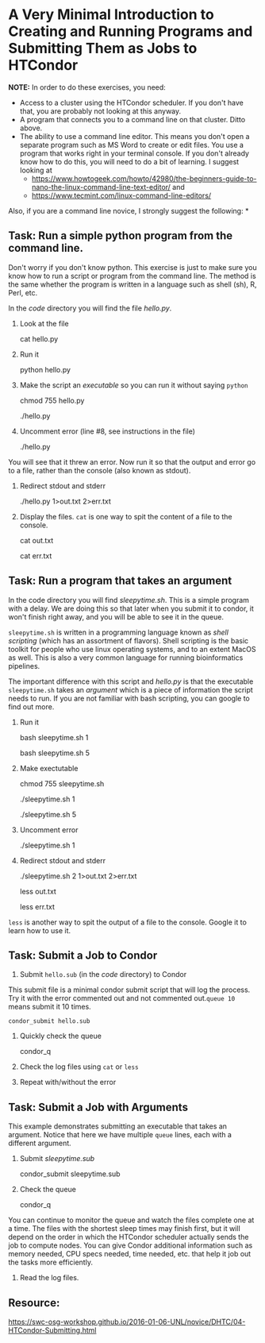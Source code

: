 # A Very Minimal Introduction to Creating and Running Programs and Submitting Them as Jobs to HTCondor

**NOTE:** In order to do these exercises, you need:
* Access to a cluster using the HTCondor scheduler. If you don't have that, you are probably not
looking at this anyway.
* A program that connects you to a command line on that cluster. Ditto above.
* The ability to use a command line editor. This means you don't open a separate program
such as MS Word to create or edit files. You use a program that works right in your terminal
console. If you don't already know how to do this, you will need to do a bit of learning. I suggest
looking at 
    - https://www.howtogeek.com/howto/42980/the-beginners-guide-to-nano-the-linux-command-line-text-editor/
  and
    - https://www.tecmint.com/linux-command-line-editors/
  
Also, if you are a command line novice, I strongly suggest the following:
  *  

## Task: Run a simple python program from the command line. 
Don't worry if you don't know python. This exercise is just to make sure you know how
to run a script or program from the command line. The method is the same whether the 
program is written in a language such as shell (sh), R, Perl, etc.

In the _code_ directory you will find the file _hello.py_.

1. Look at the file

    cat hello.py

1. Run it

    python hello.py
    
1. Make the script an _executable_ so you can run it without saying `python`

    chmod 755 hello.py
    
    ./hello.py

1. Uncomment error (line #8, see instructions in the file)

    ./hello.py
    
  You will see that it threw an error. Now run it so that the output and error 
  go to a file, rather than the console (also known as stdout).

1. Redirect stdout and stderr

    ./hello.py 1>out.txt 2>err.txt
    
1. Display the files. `cat` is one way to spit the content of a file to the console.
    
    cat out.txt
    
    cat err.txt
    
## Task: Run a program that takes an argument
In the code directory you will find _sleepytime.sh_. This is a simple program with a delay. 
We are doing this so that later when you submit it to condor, it won't finish right away, 
and you will be able to see it in the queue.

`sleepytime.sh` is written in a programming language known as _shell scripting_ (which has 
an assortment of flavors). Shell scripting is the basic toolkit for people who 
use linux operating systems, and to an extent MacOS as well. This is also a very 
common language for running bioinformatics pipelines.

The important difference with this script and _hello.py_ is that the executable `sleepytime.sh` 
takes an _argument_ which is a piece of information the script needs to run. If 
you are not familiar with bash scripting, you can google to find out more.

1. Run it

    bash sleepytime.sh 1
    
    bash sleepytime.sh 5
    
1. Make exectutable

    chmod 755 sleepytime.sh
    
    ./sleepytime.sh 1
    
    ./sleepytime.sh 5
    
1. Uncomment error

    ./sleepytime.sh 1
    
1. Redirect stdout and stderr

    ./sleepytime.sh 2 1>out.txt 2>err.txt
    
    less out.txt
    
    less err.txt
    
`less` is another way to spit the output of a file to the console. Google it to 
learn how to use it.
    
## Task: Submit a Job to Condor

1. Submit `hello.sub` (in the _code_ directory) to Condor

  This submit file is a minimal condor submit script that will log the process. 
  Try it with the error commented out and not commented out.`queue 10` means submit 
  it 10 times.

    condor_submit hello.sub

1. Quickly check the queue

    condor_q
    
1. Check the log files using `cat` or `less`

1. Repeat with/without the error

## Task: Submit a Job with Arguments

This example demonstrates submitting an executable that takes an argument. Notice
that here we have multiple `queue` lines, each with a different argument.

1. Submit _sleepytime.sub_

    condor_submit sleepytime.sub

1. Check the queue

    condor_q
   
  You can continue to monitor the queue and watch the files complete one at a time.
  The files with the shortest sleep times may finish first, but it will depend on the
  order in which the HTCondor scheduler actually sends the job to compute nodes. You can
  give Condor additional information such as memory needed, CPU specs needed, time needed,
  etc. that help it job out the tasks more efficiently.
    
1. Read the log files.


## Resource:

https://swc-osg-workshop.github.io/2016-01-06-UNL/novice/DHTC/04-HTCondor-Submitting.html

